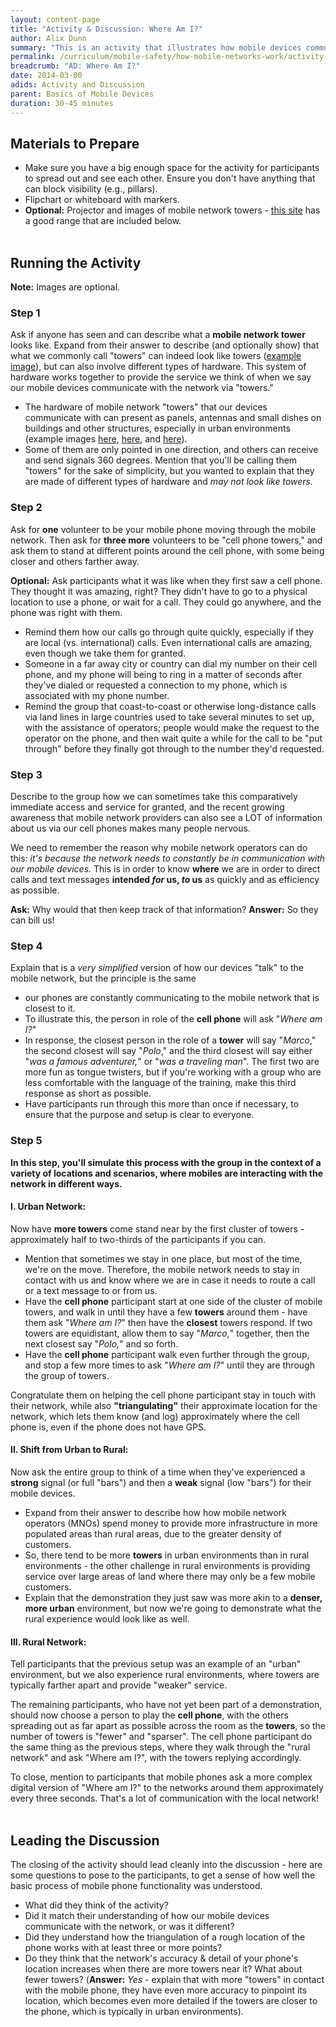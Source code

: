 ```yaml
---
layout: content-page
title: "Activity & Discussion: Where Am I?"
author: Alix Dunn
summary: "This is an activity that illustrates how mobile devices communicate with mobile networks, highlighting how locations of mobile devices are triangulated as part of routine communication with these networks.This leads into a discussion that will get participants thinking critically about the implications of the geolocation and tracking capabilities of mobile devices."
permalink: /curriculum/mobile-safety/how-mobile-networks-work/activity-discussion/where-am-i/
breadcrumb: "AD: Where Am I?"
date: 2014-03-00
adids: Activity and Discussion
parent: Basics of Mobile Devices
duration: 30-45 minutes
---
```


## Materials to Prepare ##
- Make sure you have a big enough space for the activity for participants to spread out and see each other. Ensure you don't have anything that can block visibility (e.g., pillars).
- Flipchart or whiteboard with markers.
- **Optional:** Projector and images of mobile network towers - [this site](canadianspectrumpolicyresearch.org/network/towers-structures/) has a good range that are included below.
<br><br>




## Running the Activity ##

**Note:** Images are optional.

### Step 1 ###

 Ask if anyone has seen and can describe what a **mobile network tower** looks like. Expand from their answer to describe (and optionally show) that what we commonly call "towers" can indeed look like towers ([example image](http://canadianspectrumpolicyresearch.org/wp-content/uploads/2012/07/Free-Standing-Tower-Pinwheel-Arms.jpg)), but can also involve different types of hardware. This system of hardware works together to provide the service we think of when we say our mobile devices communicate with the network via "towers."

- The hardware of mobile network "towers" that our devices communicate with can present as panels, antennas and small dishes on buildings and other structures, especially in urban environments (example images [here](http://canadianspectrumpolicyresearch.org/wp-content/uploads/2012/07/P10309941-e1343547762878.jpg), [here](http://canadianspectrumpolicyresearch.org/wp-content/uploads/2012/07/P10400011.jpg), and [here](http://canadianspectrumpolicyresearch.org/wp-content/uploads/2012/07/Q2_P1040009.jpg)).
- Some of them are only pointed in one direction, and others can receive and send signals 360 degrees. Mention that you'll be calling them "towers" for the sake of simplicity, but you wanted to explain that they are made of different types of hardware and *may not look like towers.*

### Step 2 ###
Ask for **one** volunteer to be your mobile phone moving through the mobile network. Then ask for **three more** volunteers to be "cell phone towers," and ask them to stand at different points around the cell phone, with some being closer and others farther away.

**Optional:** Ask participants what it was like when they first saw a cell phone. They thought it was amazing, right? They didn't have to go to a physical location to use a phone, or wait for a call. They could go anywhere, and the phone was right with them.

- Remind them how our calls go through quite quickly, especially if they are local (vs. international) calls. Even international calls are amazing, even though we take them for granted.
- Someone in a far away city or country can dial my number on their cell phone, and my phone will being to ring in a matter of seconds after they've dialed or requested a connection to my phone, which is associated with my phone number.
-  Remind the group that coast-to-coast or otherwise long-distance calls via land lines in large countries used to take several minutes to set up, with the assistance of operators; people would make the request to the operator on the phone, and then wait quite a while for the call to be "put through" before they finally got through to the number they'd requested.

### Step 3 ###

Describe to the group how we can sometimes take this comparatively immediate access and service for granted, and the recent growing awareness that mobile network providers can also see a LOT of information about us via our cell phones makes many people nervous.

We need to remember the reason why mobile network operators can do this: *it's because the network needs to constantly be in communication with our mobile devices.* This is in order to know **where** we are in order to direct calls and text messages **intended *for* us, *to* us** as quickly and as efficiency as possible.

**Ask:** Why would that then keep track of that information? **Answer:** So they can bill us!

### Step 4 ###
Explain that is a *very simplified* version of how our devices "talk" to the mobile network, but the principle is the same 

- our phones are constantly communicating to the mobile network that is closest to it.
- To illustrate this, the person in role of the **cell phone** will ask "*Where am I?*"
-  In response, the closest person in the role of a **tower** will say "*Marco*," the second closest will say "*Polo*," and the third closest will say either "*was a famous adventurer,*" or "*was a traveling man*". The first two are more fun as tongue twisters, but if you're working with a group who are less comfortable with the language of the training, make this third response as short as possible.
-  Have participants run through this more than once if necessary, to ensure that the purpose and setup is clear to everyone.

### Step 5 ###

**In this step, you'll simulate this process with the group in the context of a variety of locations and scenarios, where mobiles are interacting with the network in different ways.**

#### I. Urban Network: ####
Now have **more towers** come stand near by the first cluster of towers - approximately half to two-thirds of the participants if you can.

- Mention that sometimes we stay in one place, but most of the time, we're on the move. Therefore, the mobile network needs to stay in contact with us and know where we are in case it needs to route a call or a text message to or from us.
- Have the **cell phone** participant start at one side of the cluster of mobile towers, and walk in until they have a few **towers** around them - have them ask "*Where am I?*" then have the **closest** towers respond. If two towers are equidistant, allow them to say "*Marco,*" together, then the next closest say "*Polo,*" and so forth.
- Have the **cell phone** participant walk even further through the group, and stop a few more times to ask "*Where am I?*" until they are through the group of towers.

Congratulate them on helping the cell phone participant stay in touch with their network, while also **"triangulating"** their approximate location for the network, which lets them know (and log) approximately where the cell phone is, even if the phone does not have GPS.

#### II. Shift from Urban to Rural:  ####
Now ask the entire group to think of a time when they've experienced a **strong** signal (or full "bars") and then a **weak** signal (low "bars") for their mobile devices.

- Expand from their answer to describe how how mobile network operators (MNOs) spend money to provide more infrastructure in more populated areas than rural areas, due to the greater density of customers.
- So, there tend to be more **towers** in urban environments than in rural environments -  the other challenge in rural environments is providing service over large areas of land where there may only be a few mobile customers.
- Explain that the demonstration they just saw was more akin to a **denser, more urban** environment, but now we're going to demonstrate what the rural experience would look like as well.

#### III. Rural Network: ####
Tell participants that the previous setup was an example of an "urban" environment, but we also experience rural environments, where towers are typically farther apart and provide "weaker" service.

The remaining participants, who have not yet been part of a demonstration, should now choose a person to play the **cell phone**, with the others spreading out as far apart as possible across the room as the **towers**, so the number of towers is "fewer" and "sparser". The cell phone participant do the same thing as the previous steps, where they walk through the "rural network" and ask "Where am I?", with the towers replying accordingly.

To close, mention to participants that mobile phones ask a more complex digital version of "Where am I?" to the networks around them approximately every three seconds. That's a lot of communication with the local network!
<br><br>


## Leading the Discussion ##

The closing of the activity should lead cleanly into the discussion - here are some questions to pose to the participants, to get a sense of how well the basic process of mobile phone functionality was understood.

- What did they think of the activity?
- Did it match their understanding of how our mobile devices communicate with the network, or was it different?
- Did they understand how the triangulation of a rough location of the phone works with at least three or more points?
- Do they think that the network's accuracy & detail of your phone's location increases  when there are more towers near it? What about fewer towers? (**Answer:** *Yes* - explain that with more "towers" in contact with the mobile phone, they have even more accuracy to pinpoint its location, which becomes even more detailed if the towers are closer to the phone, which is typically in urban environments).
